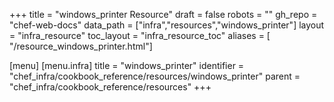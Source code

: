 +++
title = "windows_printer Resource"
draft = false
robots = ""
gh_repo = "chef-web-docs"
data_path = ["infra","resources","windows_printer"]
layout = "infra_resource"
toc_layout = "infra_resource_toc"
aliases = [ "/resource_windows_printer.html"]

[menu]
  [menu.infra]
    title = "windows_printer"
    identifier = "chef_infra/cookbook_reference/resources/windows_printer"
    parent = "chef_infra/cookbook_reference/resources"
+++

<!-- The contents of this page are automatically generated from the windows_printer.yaml file in the data directory. -->
<!-- To suggest a change, edit the https://github.com/chef/chef/blob/main/lib/chef/resource/windows_printer.rb file
      and submit a pull request to the https://github.com/chef/chef repository. -->
